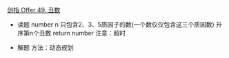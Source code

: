 [剑指 Offer 49. 丑数](https://leetcode-cn.com/problems/chou-shu-lcof/)

- 读题
    number n
    只包含2、3、5质因子的数(一个数仅仅包含这三个质因数)
    升序第n个丑数
    return number
    注意：超时

- 解题
    方法：动态规划